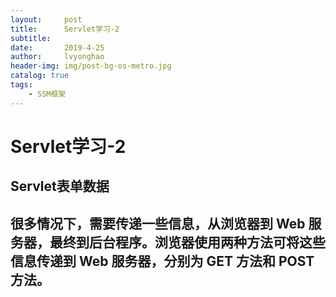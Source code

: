 ```yaml
---
layout:     post
title:      Servlet学习-2
subtitle:   
date:       2019-4-25
author:     lvyonghao
header-img: img/post-bg-os-metro.jpg
catalog: true
tags:
    - SSM框架
---
```



# Servlet学习-2

## Servlet表单数据
很多情况下，需要传递一些信息，从浏览器到 Web 服务器，最终到后台程序。浏览器使用两种方法可将这些信息传递到 Web 服务器，分别为 GET 方法和 POST 方法。
---
